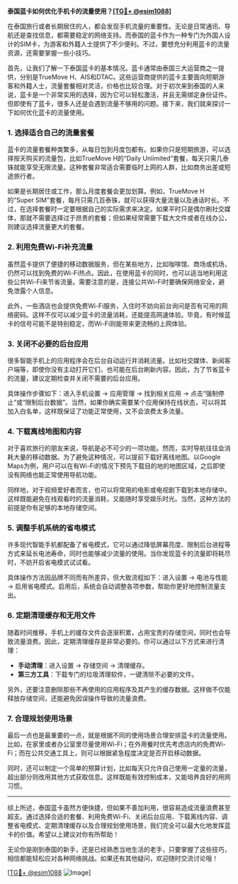 **泰国蓝卡如何优化手机卡的流量使用？[[TG💪+ @esim1088](https://t.me/s/esim1088)]**

在泰国旅行或者长期居住的人，都会发现手机流量的重要性。无论是日常通讯、导航还是查找信息，都需要稳定的网络支持。而泰国的蓝卡作为一种专门为外国人设计的SIM卡，为游客和外籍人士提供了不少便利。不过，要想充分利用蓝卡的流量资源，还需要掌握一些小技巧。

首先，让我们了解一下泰国蓝卡的基本情况。蓝卡通常由泰国三大运营商之一提供，分别是TrueMove H、AIS和DTAC。这些运营商提供的蓝卡主要面向短期游客和外籍人士，流量套餐相对灵活，价格也比较合理。对于初次来到泰国的人来说，蓝卡是一个非常实用的选择，因为它可以轻松激活，并且无需绑定身份证件。但即使有了蓝卡，很多人还是会遇到流量不够用的问题。接下来，我们就来探讨一下如何优化蓝卡的流量使用。

### **1. 选择适合自己的流量套餐**

蓝卡的流量套餐种类繁多，从每日包到月度包都有。如果你只是短期旅游，可以选择按天购买的流量包，比如TrueMove H的“Daily Unlimited”套餐，每天只需几泰铢就能享受无限流量。这种套餐非常适合需要临时上网的人群，比如商务出差或短途旅行者。

如果是长期居住或工作，那么月度套餐会更加划算。例如，TrueMove H的“Super SIM”套餐，每月只需几百泰铢，就可以获得大量流量以及通话时长。不过，在选择套餐时一定要根据自己的实际需求来决定。如果平时只是偶尔刷社交媒体，那就不需要选择过于昂贵的套餐；但如果经常需要下载大文件或者在线办公，则建议选择流量更大的套餐。

### **2. 利用免费Wi-Fi补充流量**

虽然蓝卡提供了便捷的移动数据服务，但在某些地方，比如咖啡馆、商场或机场，仍然可以找到免费的Wi-Fi热点。因此，在使用蓝卡的同时，也可以适当地利用这些公共Wi-Fi来节省流量。需要注意的是，连接公共Wi-Fi时要确保网络安全，避免泄露个人信息。

此外，一些酒店也会提供免费Wi-Fi服务，入住时不妨向前台询问是否有可用的网络密码。这样不仅可以减少蓝卡的流量消耗，还能提高网速体验。毕竟，有时候蓝卡的信号可能不是特别稳定，而Wi-Fi则能带来更流畅的上网体验。

### **3. 关闭不必要的后台应用**

很多智能手机上的应用程序会在后台自动运行并消耗流量。比如社交媒体、新闻客户端等，即使你没有主动打开它们，也可能在后台刷新内容。因此，为了节省蓝卡的流量，建议定期检查并关闭不需要的后台应用。

具体操作步骤如下：进入手机设置 -> 应用管理 -> 找到相关应用 -> 点击“强制停止”或“限制后台数据”。当然，如果你确实需要某个应用保持在线状态，可以将其加入白名单，这样既保证了功能正常使用，又不会浪费太多流量。

### **4. 下载离线地图和内容**

对于喜欢旅行的朋友来说，导航是必不可少的一项功能。然而，实时导航往往会消耗大量的移动数据。为了避免这种情况，可以提前下载好离线地图。以Google Maps为例，用户可以在有Wi-Fi的情况下预先下载目的地的地图区域，之后即使没有网络也能正常使用导航功能。

同样地，对于视频爱好者而言，也可以将常用的电影或电视剧下载到本地存储中。这样既能避免在线观看时的流量消耗，又能随时享受娱乐时光。当然，这种方法的前提是你有足够的本地存储空间。

### **5. 调整手机系统的省电模式**

许多现代智能手机都配备了省电模式，它可以通过降低屏幕亮度、限制后台进程等方式来延长电池寿命，同时也能够减少流量的使用。当你发现蓝卡的流量即将耗尽时，不妨开启省电模式试试看。

具体操作方法因品牌不同而有所差异，但大致流程如下：进入设置 -> 电池与性能 -> 启用省电模式。启用后，系统会自动调整各项参数，帮助你更好地控制流量支出。

### **6. 定期清理缓存和无用文件**

随着时间推移，手机上的缓存文件会逐渐积累，占用宝贵的存储空间，同时也会导致流量浪费。因此，定期清理缓存是非常必要的。你可以通过以下方式来进行清理：

- **手动清理**：进入设置 -> 存储空间 -> 清理缓存。
- **第三方工具**：下载专门的垃圾清理软件，一键清除不必要的文件。
  
另外，还要注意删除那些不再使用的应用程序及其产生的缓存数据。这样做不仅能释放存储空间，还能避免因误操作导致的流量浪费。

### **7. 合理规划使用场景**

最后一点也是最重要的一点，就是根据不同的使用场景合理安排蓝卡的流量使用。比如，在家里或者办公室里尽量使用Wi-Fi；在外用餐时优先考虑店内的免费Wi-Fi；而在公共交通工具上，则可以根据紧急程度决定是否开启移动数据。

同时，还可以制定一个简单的预算计划，比如每天只允许自己使用一定量的流量，超出部分则改用其他方式获取信息。这样既能有效控制成本，又能培养良好的用网习惯。

---

综上所述，泰国蓝卡虽然方便快捷，但如果不善加利用，很容易造成流量浪费甚至超支。通过选择合适的套餐、利用免费Wi-Fi、关闭后台应用、下载离线内容、调整省电模式、定期清理缓存以及合理规划使用场景，我们完全可以最大化地发挥蓝卡的价值。希望以上建议对你有所帮助！

无论你是刚到泰国的新手，还是已经熟悉当地生活的老手，只要掌握了这些技巧，相信都能轻松应对各种网络挑战。如果还有其他疑问，欢迎随时交流讨论哦！

[[TG💪+ @esim1088](https://t.me/s/esim1088) ![Image](https://i.postimg.cc/4NQfJmqS/Snipaste-2025-05-13-00-14-12.png)]